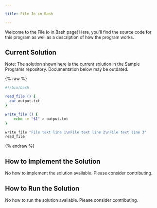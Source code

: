 ```yaml
---

title: File Io in Bash

---
```


Welcome to the File Io in Bash page! Here, you'll find the source code for this program as well as a description of how the program works.

## Current Solution

Note: The solution shown here is the current solution in the Sample Programs repository. Documentation below may be outdated.

{% raw %}

```Bash
#!/bin/bash

read_file () {
  cat output.txt
}

write_file () {
    echo -e "$1" > output.txt
}

write_file "File text line 1\nFile text line 2\nFile text line 3"
read_file

```

{% endraw %}

## How to Implement the Solution

No how to implement the solution available. Please consider contributing.

## How to Run the Solution

No how to run the solution available. Please consider contributing.